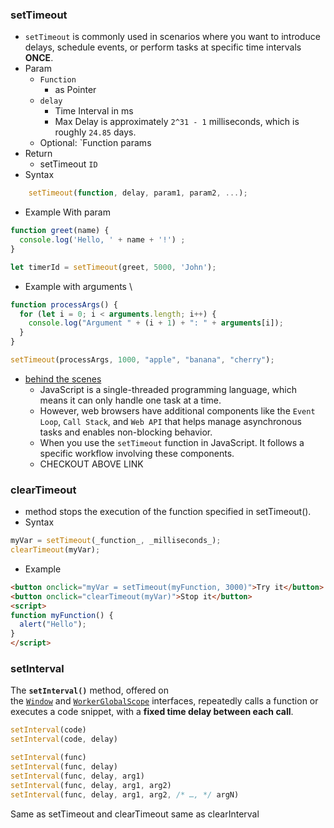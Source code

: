 ### setTimeout
- `setTimeout` is commonly used in scenarios where you want to introduce delays, schedule events, or perform tasks at specific time intervals __ONCE__.
 - Param
	 - `Function`
		 - as Pointer
	 - `delay`
		 - Time Interval in ms
		 - Max Delay is approximately `2^31 - 1` milliseconds, which is roughly `24.85` days.
	 - Optional: `Function params 
- Return 
	- setTimeout `ID`
- Syntax 
```js
	setTimeout(function, delay, param1, param2, ...);
```
- Example With param
```js
function greet(name) {   
  console.log('Hello, ' + name + '!') ;
}  

let timerId = setTimeout(greet, 5000, 'John');
```
- Example with arguments \
```js
function processArgs() {
  for (let i = 0; i < arguments.length; i++) {
    console.log("Argument " + (i + 1) + ": " + arguments[i]);
  }
}

setTimeout(processArgs, 1000, "apple", "banana", "cherry");
```
- [behind the scenes](https://robiul.dev/javascript-settimeout-method-all-you-need-to-know)
	- JavaScript is a single-threaded programming language, which means it can only handle one task at a time.
	- However, web browsers have additional components like the `Event Loop`, `Call Stack`, and `Web API` that helps manage asynchronous tasks and enables non-blocking behavior.
	- When you use the `setTimeout` function in JavaScript. It follows a specific workflow involving these components.
	- CHECKOUT ABOVE LINK
### clearTimeout
- method stops the execution of the function specified in setTimeout().
- Syntax 
```js
myVar = setTimeout(_function_, _milliseconds_);  
clearTimeout(myVar);
```
- Example 
```html
<button onclick="myVar = setTimeout(myFunction, 3000)">Try it</button>  
<button onclick="clearTimeout(myVar)">Stop it</button>  
<script>
function myFunction() {
  alert("Hello");
}
</script>
```
### setInterval
The **`setInterval()`** method, offered on the [`Window`](https://developer.mozilla.org/en-US/docs/Web/API/Window) and [`WorkerGlobalScope`](https://developer.mozilla.org/en-US/docs/Web/API/WorkerGlobalScope) interfaces, repeatedly calls a function or executes a code snippet, with a __fixed time delay between each call__.
```js
setInterval(code)
setInterval(code, delay)

setInterval(func)
setInterval(func, delay)
setInterval(func, delay, arg1)
setInterval(func, delay, arg1, arg2)
setInterval(func, delay, arg1, arg2, /* …, */ argN)
```
Same as setTimeout 
and clearTimeout same as clearInterval